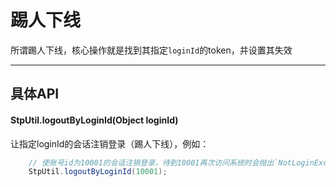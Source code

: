 # 踢人下线
所谓踢人下线，核心操作就是找到其指定`loginId`的token，并设置其失效

--- 


## 具体API

#### StpUtil.logoutByLoginId(Object loginId)
让指定loginId的会话注销登录（踢人下线），例如：

``` java
	// 使账号id为10001的会话注销登录，待到10001再次访问系统时会抛出`NotLoginException`异常，场景值为-5
	StpUtil.logoutByLoginId(10001); 
```

